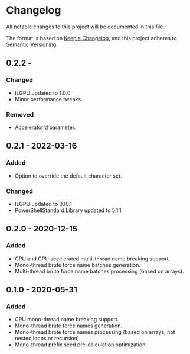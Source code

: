 # Changelog
All notable changes to this project will be documented in this file.

The format is based on [Keep a Changelog](https://keepachangelog.com/en/1.0.0/),
and this project adheres to [Semantic Versioning](https://semver.org/spec/v2.0.0.html).


## 0.2.2 - 
### Changed
- ILGPU updated to 1.0.0
- Minor performance tweaks.

### Removed
- AcceleratorId parameter.

## 0.2.1 - 2022-03-16
### Added
- Option to override the default character set.

### Changed
- ILGPU updated to 0.10.1
- PowerShellStandard.Library updated to 5.1.1

## 0.2.0 - 2020-12-15
### Added
- CPU and GPU accelerated multi-thread name breaking support.
- Mono-thread brute force name batches generation.
- Multi-thread brute force name batches processing (based on arrays).


## 0.1.0 - 2020-05-31
### Added
- CPU mono-thread name breaking support.
- Mono-thread brute force names generation.
- Mono-thread brote force names processing (based on arrays, not nested loops or recursion).
- Mono-thread prefix seed pre-calculation optimization.
